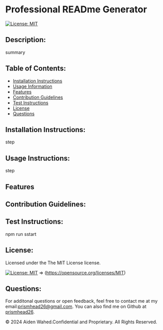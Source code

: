 # Professional READme Generator
  
  [![License: MIT](https://img.shields.io/badge/License-MIT-yellow.svg)](https://opensource.org/licenses/MIT)
  
  ## Description:
  summary
  
  ## Table of Contents:
  - [Installation Instructions](#Installation-Instructions)
  - [Usage Information](#Usage-Information)
  - [Features](#Features)
  - [Contribution Guidelines](#Contribution-Guidelines)
  - [Test Instructions](#Test-Instructions)
  - [License](#License)
  - [Questions](#Questions)

  ## Installation Instructions:
  step
  
  ## Usage Instructions:
  step

  ## Features
  
  
  ## Contribution Guidelines:
  
  
  ## Test Instructions:
  npm run sstart
  
  ## License:
  
  Licensed under the The MIT License license.
  
  [![License: MIT](https://img.shields.io/badge/License-MIT-yellow.svg)](https://opensource.org/licenses/MIT) =>
  (https://opensource.org/licenses/MIT)
  
  ## Questions:
  For additonal questions or open feedback, feel free to contact me at my email:prismhead26@gmail.com. 
  You can also find me on Github at [prismhead26](https://github.com/prismhead26).
  
  © 2024 Aiden Wahed.Confidential and Proprietary. All Rights Reserved.